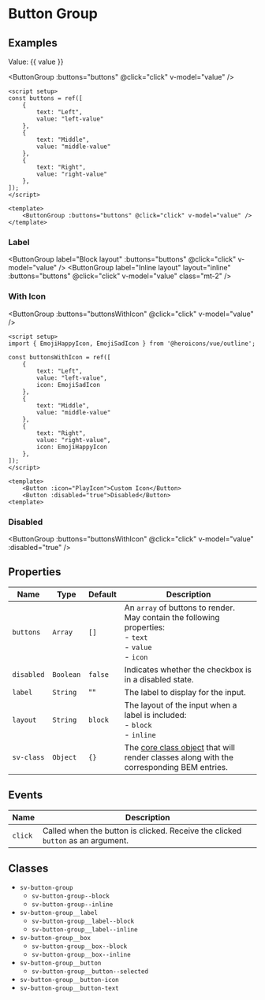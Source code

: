 <script setup>
import { ref } from "vue";
import { Alert, ButtonGroup } from "@/components";
import { ArrowCircleLeftIcon, ArrowCircleRightIcon } from '@heroicons/vue/outline'

const value = ref();

const message = ref("You can click a button to change this message.");

const click = (button) => {
    message.value = `You clicked the "${button.text}" button with value "${button.value}".`;
}

const buttons = ref([
    {
        text: "Left",
        value: "left-value"
    },
    {
        text: "Middle",
        value: "middle-value"
    },
    {
        text: "Right",
        value: "right-value"
    },
]);

const buttonsWithIcon = ref([
    {
        text: "Left",
        value: "left-value",
        icon: ArrowCircleLeftIcon
    },
    {
        text: "Middle",
        value: "middle-value"
    },
    {
        text: "Right",
        value: "right-value",
        icon: ArrowCircleRightIcon
    },
]);
</script>

# Button Group

## Examples

Value: {{ value }}

<Alert variant="info" :message="message" class="mb-4" />

<ButtonGroup :buttons="buttons" @click="click" v-model="value" />

```vue
<script setup>
const buttons = ref([
    {
        text: "Left",
        value: "left-value"
    },
    {
        text: "Middle",
        value: "middle-value"
    },
    {
        text: "Right",
        value: "right-value"
    },
]);
</script>

<template>
    <ButtonGroup :buttons="buttons" @click="click" v-model="value" />
</template>
```

### Label
<ButtonGroup label="Block layout" :buttons="buttons" @click="click" v-model="value" />
<ButtonGroup label="Inline layout" layout="inline" :buttons="buttons" @click="click" v-model="value" class="mt-2" />

### With Icon

<ButtonGroup :buttons="buttonsWithIcon" @click="click" v-model="value" />

```vue
<script setup>
import { EmojiHappyIcon, EmojiSadIcon } from '@heroicons/vue/outline';

const buttonsWithIcon = ref([
    {
        text: "Left",
        value: "left-value",
        icon: EmojiSadIcon
    },
    {
        text: "Middle",
        value: "middle-value"
    },
    {
        text: "Right",
        value: "right-value",
        icon: EmojiHappyIcon
    },
]);
</script>

<template>
    <Button :icon="PlayIcon">Custom Icon</Button>
    <Button :disabled="true">Disabled</Button>
<template>
```

### Disabled

<ButtonGroup :buttons="buttonsWithIcon" @click="click" v-model="value" :disabled="true" />

## Properties

| Name       | Type      | Default | Description                                                                                                        |
| ---------- | --------- | ------- | ------------------------------------------------------------------------------------------------------------------ |
| `buttons`  | `Array`   | `[]`    | An `array` of buttons to render.  May contain the following properties: <br/>- `text` <br/>- `value` <br/>- `icon` |
| `disabled` | `Boolean` | `false` | Indicates whether the checkbox is in a disabled state.                                                             |
| `label`    | `String`  | ""      | The label to display for the input.                                                                                |
| `layout`   | `String`  | `block` | The layout of the input when a label is included:<br/>- `block`<br/>- `inline`                                     |
| `sv-class` | `Object`  | `{}`    | The [core class object](/components/core-class) that will render classes along with the corresponding BEM entries. |

## Events

| Name    | Description                                                                      |
| ------- | -------------------------------------------------------------------------------- |
| `click` | Called when the button is clicked.  Receive the clicked `button` as an argument. |

## Classes

- `sv-button-group`
  - `sv-button-group--block`
  - `sv-button-group--inline`
- `sv-button-group__label`
  - `sv-button-group__label--block`
  - `sv-button-group__label--inline`
- `sv-button-group__box`
  - `sv-button-group__box--block`
  - `sv-button-group__box--inline`
- `sv-button-group__button`
  -  `sv-button-group__button--selected`
- `sv-button-group__button-icon`
- `sv-button-group__button-text`